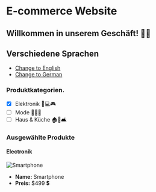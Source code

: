 # E-commerce Website

## Willkommen in unserem Geschäft! 🛒😃

## Verschiedene Sprachen
- [Change to English](e-commerce-en.md)
- [Change to German](e-commerce-se.md)

### Produktkategorien.

- [x] Elektronik 📱💻🎮
- [ ] Mode 👗👔👠
- [ ] Haus & Küche 🏠🍴🛋️

### Ausgewählte Produkte

#### Electronik

![Smartphone](https://m.media-amazon.com/images/I/519AlhJGGAL._AC_SX522_.jpg)

- **Name:** Smartphone
- **Preis:** $499 💲
